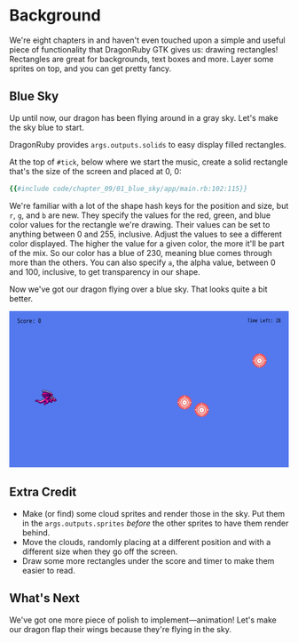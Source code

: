 # Background

We're eight chapters in and haven't even touched upon a simple and useful piece of functionality that DragonRuby GTK gives us: drawing rectangles! Rectangles are great for backgrounds, text boxes and more. Layer some sprites on top, and you can get pretty fancy.

## Blue Sky

Up until now, our dragon has been flying around in a gray sky. Let's make the sky blue to start.

DragonRuby provides `args.outputs.solids` to easy display filled rectangles.

At the top of `#tick`, below where we start the music, create a solid rectangle that's the size of the screen and placed at 0, 0:

``` ruby
{{#include code/chapter_09/01_blue_sky/app/main.rb:102:115}}
```

We're familiar with a lot of the shape hash keys for the position and size, but `r`, `g`, and `b` are new. They specify the values for the red, green, and blue color values for the rectangle we're drawing. Their values can be set to anything between 0 and 255, inclusive. Adjust the values to see a different color displayed. The higher the value for a given color, the more it'll be part of the mix. So our color has a blue of 230, meaning blue comes through more than the others. You can also specify `a`, the alpha value, between 0 and 100, inclusive, to get transparency in our shape.

Now we've got our dragon flying over a blue sky. That looks quite a bit better.

![game with dragon and three targets and blue background](./img/c09-blue-sky.jpg)

## Extra Credit

- Make (or find) some cloud sprites and render those in the sky. Put them in the `args.outputs.sprites` _before_ the other sprites to have them render behind.
- Move the clouds, randomly placing at a different position and with a different size when they go off the screen.
- Draw some more rectangles under the score and timer to make them easier to read.

## What's Next

We've got one more piece of polish to implement—animation! Let's make our dragon flap their wings because they're flying in the sky.
